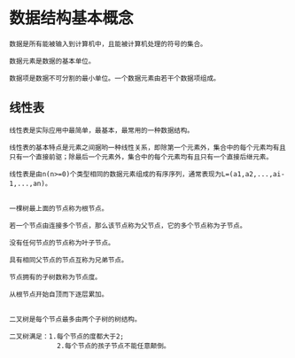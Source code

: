 
数据结构基本概念
===============

	数据是所有能被输入到计算机中，且能被计算机处理的符号的集合。
	
	数据元素是数据的基本单位。

	数据项是数据不可分割的最小单位。一个数据元素由若干个数据项组成。


    
## 线性表

    线性表是实际应用中最简单，最基本，最常用的一种数据结构。

    线性表的基本特点是元素之间据哟一种线性关系，即除第一个元素外，集合中的每个元素均有且只有一个直接前驱；除最后一个元素外，集合中的每个元素均有且只有一个直接后继元素。

    线性表是由n(n>=0)个类型相同的数据元素组成的有序序列，通常表现为L=(a1,a2,...,ai-1,...,an)。
    
    
    一棵树最上面的节点称为根节点。

	若一个节点由连接多个节点，那么该节点称为父节点，它的多个节点称为子节点。

	没有任何节点的节点称为叶子节点。

	具有相同父节点的节点互称为兄弟节点。

	节点拥有的子树数称为节点度。

	从根节点开始自顶而下逐层累加。


	二叉树是每个节点最多由两个子树的树结构。

	二叉树满足：1.每个节点的度都大于2;
				2.每个节点的孩子节点不能任意颠倒。


